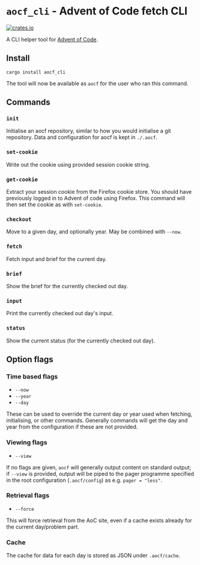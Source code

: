 # `aocf_cli` - Advent of Code fetch CLI

[![crates.io](https://img.shields.io/crates/v/aocf_cli)](https://crates.io/crates/aocf_cli)

A CLI helper tool for [Advent of Code](https://adventofcode.com/).

## Install

```
cargo install aocf_cli
```

The tool will now be available as `aocf` for the user who ran this command.

## Commands

### `init`

Initialise an aocf repository, similar to how you would initialise a git
repository. Data and configuration for aocf is kept in `./.aocf`.

### `set-cookie`

Write out the cookie using provided session cookie string.

### `get-cookie`

Extract your session cookie from the Firefox cookie store. You should have
previously logged in to Advent of code using Firefox. This command will then
set the cookie as with `set-cookie`.

### `checkout`

Move to a given day, and optionally year. May be combined with `--now`.

### `fetch`

Fetch input and brief for the current day.

### `brief`

Show the brief for the currently checked out day.

### `input`

Print the currently checked out day's input.

### `status`

Show the current status (for the currently checked out day).

## Option flags

### Time based flags

* `--now`
* `--year`
* `--day`

These can be used to override the current day or year used when fetching,
initialising, or other commands. Generally commands will get the day and year
from the configuration if these are not provided.

### Viewing flags

* `--view`

If no flags are given, `aocf` will generally output content on standard output;
if `--view` is provided, output will be piped to the pager programme specified
in the root configuration (`.aocf/config`) as e.g. `pager = "less"`.

### Retrieval flags

* `--force`

This will force retrieval from the AoC site, even if a cache exists already for
the current day/problem part.

### Cache

The cache for data for each day is stored as JSON under `.aocf/cache`.
